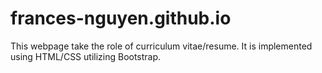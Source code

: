 # frances-nguyen.github.io

This webpage take the role of curriculum vitae/resume. It is implemented using HTML/CSS utilizing Bootstrap. 
